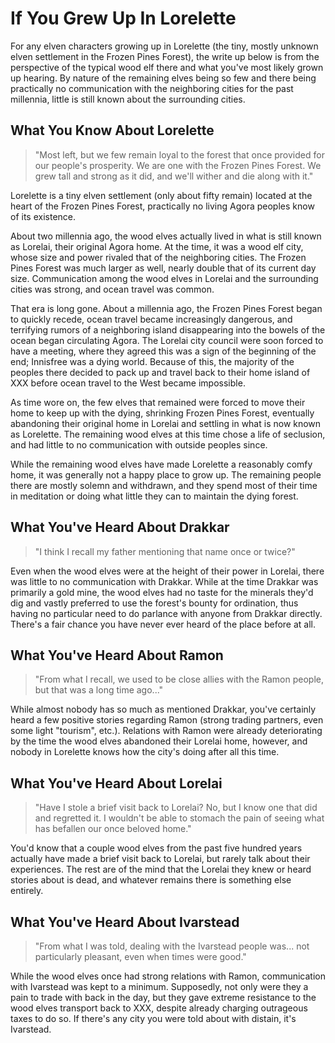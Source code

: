 If You Grew Up In Lorelette
===========================

For any elven characters growing up in Lorelette (the tiny, mostly unknown elven settlement in the Frozen Pines Forest), the write up below is from the perspective of the typical wood elf there and what you've most likely grown up hearing. By nature of the remaining elves being so few and there being practically no communication with the neighboring cities for the past millennia, little is still known about the surrounding cities.

What You Know About Lorelette
-----------------------------

> "Most left, but we few remain loyal to the forest that once provided for our people's prosperity. We are one with the Frozen Pines Forest. We grew tall and strong as it did, and we'll wither and die along with it."

Lorelette is a tiny elven settlement (only about fifty remain) located at the heart of the Frozen Pines Forest, practically no living Agora peoples know of its existence.

About two millennia ago, the wood elves actually lived in what is still known as Lorelai, their original Agora home. At the time, it was a wood elf city, whose size and power rivaled that of the neighboring cities. The Frozen Pines Forest was much larger as well, nearly double that of its current day size. Communication among the wood elves in Lorelai and the surrounding cities was strong, and ocean travel was common.

That era is long gone. About a millennia ago, the Frozen Pines Forest began to quickly recede, ocean travel became increasingly dangerous, and terrifying rumors of a neighboring island disappearing into the bowels of the ocean began circulating Agora. The Lorelai city council were soon forced to have a meeting, where they agreed this was a sign of the beginning of the end; Innisfree was a dying world. Because of this, the majority of the peoples there decided to pack up and travel back to their home island of XXX before ocean travel to the West became impossible.

As time wore on, the few elves that remained were forced to move their home to keep up with the dying, shrinking Frozen Pines Forest, eventually abandoning their original home in Lorelai and settling in what is now known as Lorelette. The remaining wood elves at this time chose a life of seclusion, and had little to no communication with outside peoples since.

While the remaining wood elves have made Lorelette a reasonably comfy home, it was generally not a happy place to grow up. The remaining people there are mostly solemn and withdrawn, and they spend most of their time in meditation or doing what little they can to maintain the dying forest.

What You've Heard About Drakkar
-------------------------------

> "I think I recall my father mentioning that name once or twice?"

Even when the wood elves were at the height of their power in Lorelai, there was little to no communication with Drakkar. While at the time Drakkar was primarily a gold mine, the wood elves had no taste for the minerals they'd dig and vastly preferred to use the forest's bounty for ordination, thus having no particular need to do parlance with anyone from Drakkar directly. There's a fair chance you have never ever heard of the place before at all.

What You've Heard About Ramon
-----------------------------

> "From what I recall, we used to be close allies with the Ramon people, but that was a long time ago..."

While almost nobody has so much as mentioned Drakkar, you've certainly heard a few positive stories regarding Ramon (strong trading partners, even some light "tourism", etc.). Relations with Ramon were already deteriorating by the time the wood elves abandoned their Lorelai home, however, and nobody in Lorelette knows how the city's doing after all this time.

What You've Heard About Lorelai
-------------------------------

> "Have I stole a brief visit back to Lorelai? No, but I know one that did and regretted it. I wouldn't be able to stomach the pain of seeing what has befallen our once beloved home."

You'd know that a couple wood elves from the past five hundred years actually have made a brief visit back to Lorelai, but rarely talk about their experiences. The rest are of the mind that the Lorelai they knew or heard stories about is dead, and whatever remains there is something else entirely.

What You've Heard About Ivarstead
---------------------------------

> "From what I was told, dealing with the Ivarstead people was... not particularly pleasant, even when times were good."

While the wood elves once had strong relations with Ramon, communication with Ivarstead was kept to a minimum. Supposedly, not only were they a pain to trade with back in the day, but they gave extreme resistance to the wood elves transport back to XXX, despite already charging outrageous taxes to do so. If there's any city you were told about with distain, it's Ivarstead.